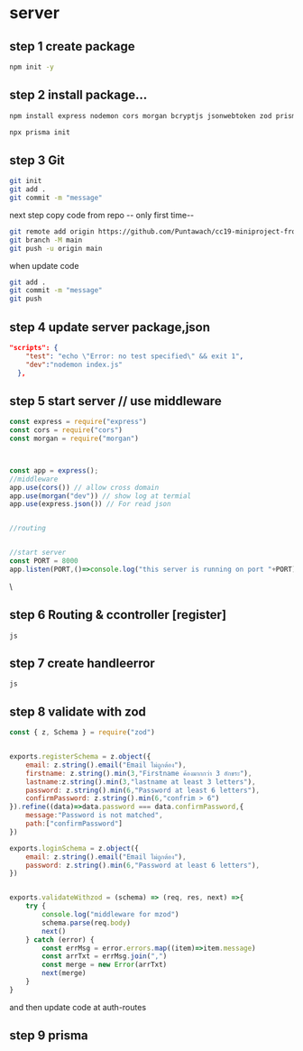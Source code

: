 # server

## step 1 create package

``` bash
npm init -y
```

## step 2 install package...
``` bash
npm install express nodemon cors morgan bcryptjs jsonwebtoken zod prisma
```
```bash
npx prisma init
```

## step 3 Git
```bash
git init
git add .
git commit -m "message"
```

next step 
copy code from repo
-- only first time--
``` bash
git remote add origin https://github.com/Puntawach/cc19-miniproject-front-to-back-api.git
git branch -M main
git push -u origin main
```
when update code
``` bash
git add .
git commit -m "message"
git push
```

## step 4 update server package,json

``` json
"scripts": {
    "test": "echo \"Error: no test specified\" && exit 1",
    "dev":"nodemon index.js"
  },
  ```


## step 5 start server  // use middleware

``` js 
const express = require("express")
const cors = require("cors")
const morgan = require("morgan")



const app = express();
//middleware
app.use(cors()) // allow cross domain 
app.use(morgan("dev")) // show log at termial
app.use(express.json()) // For read json


//routing 


//start server 
const PORT = 8000
app.listen(PORT,()=>console.log("this server is running on port "+PORT))
```
\
## step 6 Routing & ccontroller [register]

``` js ```

## step 7 create handleerror

``` js ```

## step 8 validate with zod
``` js
const { z, Schema } = require("zod") 


exports.registerSchema = z.object({
    email: z.string().email("Email ไม่ถูกต้อง"),
    firstname: z.string().min(3,"Firstname ค้องมากกว่า 3 อักขระ"),
    lastname:z.string().min(3,"lastname at least 3 letters"),
    password: z.string().min(6,"Password at least 6 letters"),
    confirmPassword: z.string().min(6,"confrim > 6")
}).refine((data)=>data.password === data.confirmPassword,{
    message:"Password is not matched",
    path:["confirmPassword"]
})

exports.loginSchema = z.object({
    email: z.string().email("Email ไม่ถูกต้อง"),
    password: z.string().min(6,"Password at least 6 letters"),
})


exports.validateWithzod = (schema) => (req, res, next) =>{
    try {
        console.log("middleware for mzod")
        schema.parse(req.body)
        next()
    } catch (error) {
        const errMsg = error.errors.map((item)=>item.message)
        const arrTxt = errMsg.join(",")
        const merge = new Error(arrTxt)
        next(merge)
    }
}
```
and then update code at
auth-routes

                                            
## step 9 prisma 
